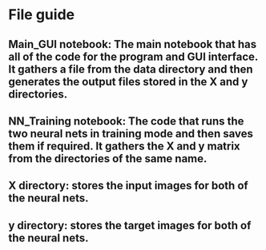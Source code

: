 # File guide

## Main_GUI notebook: The main notebook that has all of the code for the program and GUI interface. It gathers a file from the data directory and then generates the output files stored in the X and y directories.

## NN_Training notebook: The code that runs the two neural nets in training mode and then saves them if required. It gathers the X and y matrix from the directories of the same name.

## X directory: stores the input images for both of the neural nets.

## y directory: stores the target images for both of the neural nets.
